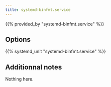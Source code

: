 ```yaml
---
title: systemd-binfmt.service
---
```


{{% provided_by "systemd-binfmt.service" %}}

## Options

{{% systemd_unit "systemd-binfmt.service" %}}

## Additionnal notes

Nothing here.